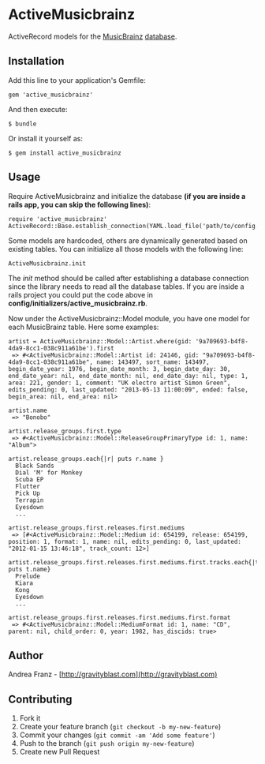 # ActiveMusicbrainz

ActiveRecord models for the [MusicBrainz](http://musicbrainz.org/) [database](http://musicbrainz.org/doc/MusicBrainz_Database).

## Installation

Add this line to your application's Gemfile:

    gem 'active_musicbrainz'

And then execute:

    $ bundle

Or install it yourself as:

    $ gem install active_musicbrainz

## Usage

Require ActiveMusicbrainz and initialize the database **(if you are inside a rails app, you can skip the following lines)**:

    require 'active_musicbrainz'
    ActiveRecord::Base.establish_connection(YAML.load_file('path/to/config.yml'))

Some models are hardcoded, others are dynamically generated based on existing tables. You can initialize all those models with the following line:

    ActiveMusicbrainz.init

The *init* method should be called after establishing a database connection since the library needs to read all the database tables.
If you are inside a rails project you could put the code above in **config/initializers/active_musicbrainz.rb**.

Now under the ActiveMusicbrainz::Model module, you have one model for each MusicBrainz table.
Here some examples:

    artist = ActiveMusicbrainz::Model::Artist.where(gid: '9a709693-b4f8-4da9-8cc1-038c911a61be').first
     => #<ActiveMusicbrainz::Model::Artist id: 24146, gid: "9a709693-b4f8-4da9-8cc1-038c911a61be", name: 143497, sort_name: 143497, begin_date_year: 1976, begin_date_month: 3, begin_date_day: 30, end_date_year: nil, end_date_month: nil, end_date_day: nil, type: 1, area: 221, gender: 1, comment: "UK electro artist Simon Green", edits_pending: 0, last_updated: "2013-05-13 11:00:09", ended: false, begin_area: nil, end_area: nil>

    artist.name
     => "Bonobo"

    artist.release_groups.first.type
     => #<ActiveMusicbrainz::Model::ReleaseGroupPrimaryType id: 1, name: "Album">

    artist.release_groups.each{|r| puts r.name }
      Black Sands
      Dial 'M' for Monkey
      Scuba EP
      Flutter
      Pick Up
      Terrapin
      Eyesdown
      ...

    artist.release_groups.first.releases.first.mediums
     => [#<ActiveMusicbrainz::Model::Medium id: 654199, release: 654199, position: 1, format: 1, name: nil, edits_pending: 0, last_updated: "2012-01-15 13:46:18", track_count: 12>]

    artist.release_groups.first.releases.first.mediums.first.tracks.each{|t| puts t.name}
      Prelude
      Kiara
      Kong
      Eyesdown
      ...

    artist.release_groups.first.releases.first.mediums.first.format
     => #<ActiveMusicbrainz::Model::MediumFormat id: 1, name: "CD", parent: nil, child_order: 0, year: 1982, has_discids: true>

## Author

Andrea Franz - [http://gravityblast.com](http://gravityblast.com)

## Contributing

1. Fork it
2. Create your feature branch (`git checkout -b my-new-feature`)
3. Commit your changes (`git commit -am 'Add some feature'`)
4. Push to the branch (`git push origin my-new-feature`)
5. Create new Pull Request
